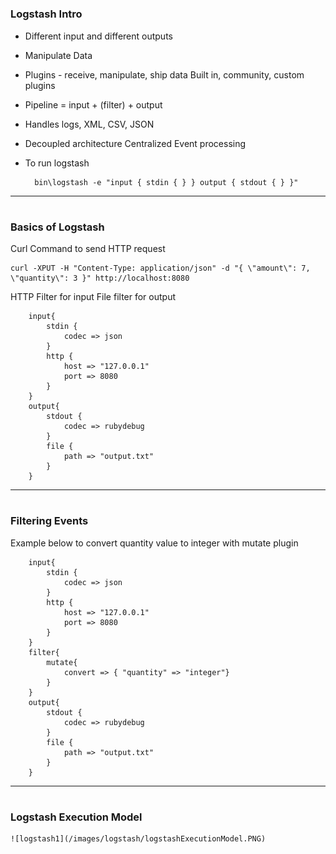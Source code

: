



# <h3> Logstash Intro

- Different input and different outputs

- Manipulate Data

- Plugins - receive, manipulate, ship data
	Built in, community, custom plugins 

- Pipeline = input + (filter) + output

- Handles logs, XML, CSV, JSON

- Decoupled architecture
	Centralized Event processing
	
	
- To run logstash

		bin\logstash -e "input { stdin { } } output { stdout { } }"

------------------

# <h3> Basics of Logstash

Curl Command to send HTTP request

	curl -XPUT -H "Content-Type: application/json" -d "{ \"amount\": 7, \"quantity\": 3 }" http://localhost:8080


HTTP Filter for input
File filter for output

		input{
			stdin {
				codec => json
			}
			http {
				host => "127.0.0.1"
				port => 8080
			}
		}
		output{
			stdout {
				codec => rubydebug
			}
			file {
				path => "output.txt"
			}
		}
		
------------------

# <h3> Filtering Events

Example below to convert quantity value to integer with mutate plugin

		input{
			stdin {
				codec => json
			}
			http {
				host => "127.0.0.1"
				port => 8080
			}
		}
		filter{
			mutate{
				convert => { "quantity" => "integer"}
			}
		}
		output{
			stdout {
				codec => rubydebug
			}
			file {
				path => "output.txt"
			}
		}

------------------

# <h3> Logstash Execution Model

	![logstash1](/images/logstash/logstashExecutionModel.PNG) 
	
	
	
